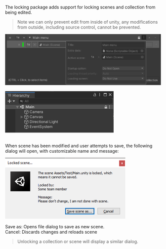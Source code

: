 The locking package adds support for locking scenes and collection from being edited.

> Note we can only prevent edit from inside of unity, any modifications from outside, including source control, cannot be prevented.

![](image/locking-collection.png)
</br>\
![](image/locking-scene.png)
</br></br>

When scene has been modified and user attempts to save, the following dialog will open, with customizable name and message:

![](image/locking-warning.png)

Save as: Opens file dialog to save as new scene.\
Cancel: Discards changes and reloads scene

> Unlocking a collection or scene will display a similar dialog.
